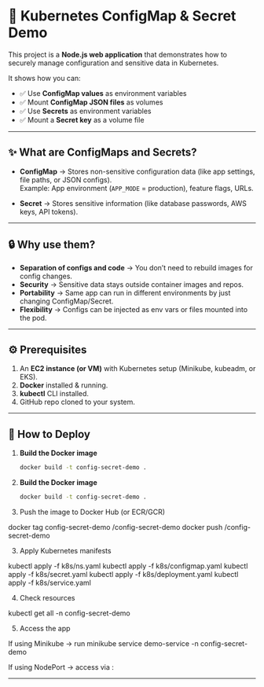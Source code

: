 # 🚀 Kubernetes ConfigMap & Secret Demo

This project is a **Node.js web application** that demonstrates how to securely manage configuration and sensitive data in Kubernetes.

It shows how you can:
- ✅ Use **ConfigMap values** as environment variables
- ✅ Mount **ConfigMap JSON files** as volumes
- ✅ Use **Secrets** as environment variables
- ✅ Mount a **Secret key** as a volume file

---

## ✨ **What are ConfigMaps and Secrets?**

- **ConfigMap** → Stores non-sensitive configuration data (like app settings, file paths, or JSON configs).  
  Example: App environment (`APP_MODE` = production), feature flags, URLs.

- **Secret** → Stores sensitive information (like database passwords, AWS keys, API tokens).  

---

## 🔒 **Why use them?**

- **Separation of configs and code** → You don’t need to rebuild images for config changes.  
- **Security** → Sensitive data stays outside container images and repos.  
- **Portability** → Same app can run in different environments by just changing ConfigMap/Secret.  
- **Flexibility** → Configs can be injected as env vars or files mounted into the pod.  

---

## ⚙️ **Prerequisites**

1. An **EC2 instance (or VM)** with Kubernetes setup (Minikube, kubeadm, or EKS).  
2. **Docker** installed & running.  
3. **kubectl** CLI installed.  
4. GitHub repo cloned to your system.  

---

## 🚀 **How to Deploy**

1. **Build the Docker image**
   ```bash
   docker build -t config-secret-demo .

1. **Build the Docker image**
   ```bash
   docker build -t config-secret-demo .  

2. Push the image to Docker Hub (or ECR/GCR)

docker tag config-secret-demo <your-dockerhub-username>/config-secret-demo
docker push <your-dockerhub-username>/config-secret-demo


3. Apply Kubernetes manifests

kubectl apply -f k8s/ns.yaml
kubectl apply -f k8s/configmap.yaml
kubectl apply -f k8s/secret.yaml
kubectl apply -f k8s/deployment.yaml
kubectl apply -f k8s/service.yaml


4. Check resources

kubectl get all -n config-secret-demo


5. Access the app

If using Minikube → run minikube service demo-service -n config-secret-demo

If using NodePort → access via <NodeIP>:<NodePort>





---

